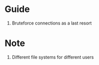 # Guide

1. Bruteforce connections as a last resort  
# Note

1. Different file systems for different users